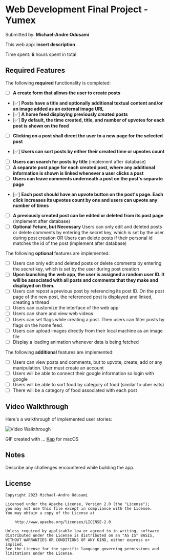 # Web Development Final Project - Yumex

Submitted by: **Michael-Andre Odusami**

This web app: **insert description**

Time spent: **6** hours spent in total

## Required Features

The following **required** functionality is completed:

-   [ ] **A create form that allows the user to create posts**
-   [✅] **Posts have a title and optionally additional textual content and/or an image added as an external image URL**
-   [✅] **A home feed displaying previously created posts**
-   [✅] **By default, the time created, title, and number of upvotes for each post is shown on the feed**
-   [ ] **Clicking on a post shall direct the user to a new page for the selected post**
-   [✅] **Users can sort posts by either their created time or upvotes count**
-   [ ] **Users can search for posts by title** (implement after database)
-   [ ] **A separate post page for each created post, where any additional information is shown is linked whenever a user clicks a post**
-   [ ] **Users can leave comments underneath a post on the post's separate page**
-   [✅] **Each post should have an upvote button on the post's page. Each click increases its upvotes count by one and users can upvote any number of times**
-   [ ] **A previously created post can be edited or deleted from its post page** (implement after database)
-   [ ] **Optional Feture, but Necessary** Users can only edit and deleted posts or delete comments by entering the secret key, which is set by the user during post creation OR Users can delete posts if their personal id matches the id of the post (implement after database)

The following **optional** features are implemented:

-   [ ] Users can only edit and deleted posts or delete comments by entering the secret key, which is set by the user during post creation
-   [ ] **Upon launching the web app, the user is assigned a random user ID. It will be associated with all posts and comments that they make and displayed on them.**
-   [ ] Users can repost a previous post by referencing its post ID. On the post page of the new post, the referenced post is displayed and linked, creating a thread
-   [ ] Users can customize the interface of the web app
-   [ ] Users can share and view web videos
-   [ ] Users can set flags while creating a post. Then users can filter posts by flags on the home feed.
-   [ ] Users can upload images directly from their local machine as an image file
-   [ ] Display a loading animation whenever data is being fetched

The following **additional** features are implemented:

-   [ ] Users can view posts and comments, but to upvote, create, add or any manipulation. User must create an account
-   [ ] Users will be able to connect their google information so login with google
-   [ ] Users will be able to sort food by category of food (similar to uber eats)
-   [ ] There will be a category of food associated with each post

## Video Walkthrough

Here's a walkthrough of implemented user stories:

<img src='submission.gif' title='Video Walkthrough' width='' alt='Video Walkthrough' />

GIF created with ...
[Kap](https://getkap.co/) for macOS

## Notes

Describe any challenges encountered while building the app.

## License

    Copyright 2023 Michael-Andre Odusami

    Licensed under the Apache License, Version 2.0 (the "License");
    you may not use this file except in compliance with the License.
    You may obtain a copy of the License at

        http://www.apache.org/licenses/LICENSE-2.0

    Unless required by applicable law or agreed to in writing, software
    distributed under the License is distributed on an "AS IS" BASIS,
    WITHOUT WARRANTIES OR CONDITIONS OF ANY KIND, either express or implied.
    See the License for the specific language governing permissions and
    limitations under the License.
